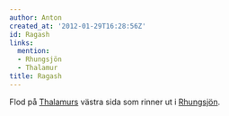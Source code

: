 ```yaml
---
author: Anton
created_at: '2012-01-29T16:28:56Z'
id: Ragash
links:
  mention:
  - Rhungsjön
  - Thalamur
title: Ragash
---
```


Flod på [Thalamurs] västra sida som rinner ut i [Rhungsjön].

  [Thalamurs]: Thalamur
  [Rhungsjön]: Rhungsjön
